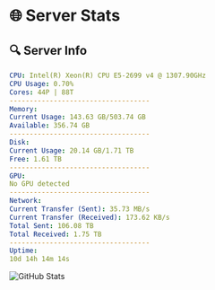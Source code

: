 # 🌐 Server Stats
## 🔍 Server Info
```yaml
CPU: Intel(R) Xeon(R) CPU E5-2699 v4 @ 1307.90GHz
CPU Usage: 0.70%
Cores: 44P | 88T
-----------------------------------
Memory:
Current Usage: 143.63 GB/503.74 GB
Available: 356.74 GB
-----------------------------------
Disk:
Current Usage: 20.14 GB/1.71 TB
Free: 1.61 TB
-----------------------------------
GPU:
No GPU detected
-----------------------------------
Network:
Current Transfer (Sent): 35.73 MB/s
Current Transfer (Received): 173.62 KB/s
Total Sent: 106.08 TB
Total Received: 1.75 TB
-----------------------------------
Uptime:
10d 14h 14m 14s
```
![GitHub Stats](https://img.shields.io/badge/Updated-2025-02-18_12:57:32-blue)